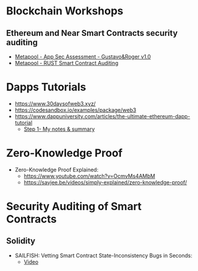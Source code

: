 # Blockchain Workshops

## Ethereum and Near Smart Contracts security auditing

* [Metapool - App Sec Assessment - Gustavo&Roger v1.0](eth-near-sec-auditing/Metapool_AppSec_Assessment_Gustavo&Roger_v1.0.pdf)
* [Metapool - RUST Smart Contract Auditing](eth-near-sec-auditing/Metapool_RUST_Smart_Contract_Auditing.pdf)


# Dapps Tutorials

* https://www.30daysofweb3.xyz/
* https://codesandbox.io/examples/package/web3
* https://www.dappuniversity.com/articles/the-ultimate-ethereum-dapp-tutorial
  - [Step 1- My notes & summary](ethereum-dapp-tutorial/)

# Zero-Knowledge Proof

- Zero-Knowledge Proof Explained:
  * https://www.youtube.com/watch?v=OcmvMs4AMbM
  * https://savjee.be/videos/simply-explained/zero-knowledge-proof/

# Security Auditing of Smart Contracts 

## Solidity

- SAILFISH: Vetting Smart Contract State-Inconsistency Bugs in Seconds:
  * [Video](https://www.youtube.com/watch?v=L7rxQzr7_0E)
  